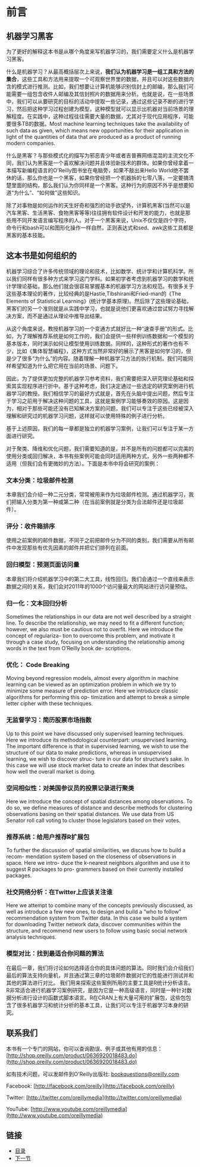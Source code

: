 前言
====================

## 机器学习黑客 ##
为了更好的解释这本书是从哪个角度来写机器学习的，我们需要定义什么是机器学习黑客。

什么是机器学习？从最高概括层次上来说，**我们认为机器学习是一组工具和方法的集合**，这些工具和方法用来提取一个可观察世界里的数据，并且可以对这些数据内含的模式进行推测。比如，我们想要让计算机能够识别信封上的邮编，那么我们可能需要一组包含收件人邮编及其信封照片的数据用来分析。也就是说，在一些场景中，我们可以从要研究的目标的活动中提取一些记录，通过这些记录不断的进行学习，然后把这种学习过程创建为模型，这种模型就可以显示出机器对当前场景的理解程度。在实践中，这种过程往往需要大量的数据，尤其对于现代应用程序，可能要很多TB的数据。Most machine learning techniques take the availability of such data as given, which means new opportunities for their application in light of the quantities of data that are produced as a product of running modern companies.

什么是黑客？与那些模式化的描写为邪恶青少年或者吉普赛网络混混的主流文化不同，我们认为黑客是一个喜欢解决问题并且体验新技术的群体。如果你曾经拿着一本描写新编程语言的O'Reilly图书坐在电脑旁，如果不敲出来Hello World绝不罢休的话，那么你也是一个黑客，如果你曾经把一个机器拆的七零八落，一定要搞清楚里面的结构，那么我们认为你同样是一个黑客。这种行为的原因不外乎是想要知道“为什么”、“如何做”这些知识。

除了对事物是如何运作的天生好奇和强烈的动手欲望外，计算机黑客(当然可以是汽车黑客、生活黑客、食物黑客等等)往往拥有软件设计和开发的能力，也就是那些用不同开发语言编写程序的人。对于一个黑客来说，Unix不仅仅是四个字符，命令行和bash可以和图形化操作一样自然，正则表达式和sed、awk这些工具都是黑客的基本技能。

## 这本书是如何组织的 ##
机器学习综合了许多传统领域的理论和技术，比如数学、统计学和计算机科学。所以我们同样有很多种方式来学习这门学科。如果初学者考虑到机器学习的数学和统计学理论基础，那么他们就会很容易掌握基本的机器学习方法和规范。有很多关于这些基本理论的著作，比较经典的是Hastie,Tibshirani和Fried-man的《The Elements of Statistical Learning》(统计学基本原理)。然后除了这些理论基础，黑客们的另一个准则就是从实践中学习，也就是说他们更喜欢通过尝试努力寻找解决方案，而不是通过从理论中推导出结果。

从这个角度来说，教授机器学习的一个变通方式就好比一种“速查手册”的形式。比如，为了理解推荐系统是如何工作的，我们会提供一些样例训练数据和一个模型的基本版本，同时演示如何让模型使用训练数据。同样的，这种形式的著作也有不少，比如《集体智慧编程》，这种方式当然非常好的展示了黑客是如何学习的，但是少了很多“为什么”的内容。随着理解一种机器学习方法的执行机制，我们可能同样希望知道为什么把它用在当前的场景、问题下。

因此，为了提供更加完整的机器学习参考资料，我们需要把深入研究理论基础和探索其实现程序进行折中。基于这种考虑，我们决定通过一些选定的研究案例进行机器学习的教授。我们相信学习的最好方式就是，首先在头脑中提出问题，然后专注于学习之前用于解决这种问题的工具，这就是案例学习能够奏效的原因。这是因为，相对于那些可能还没有已知解决方案的问题，我们可以专注于这些已经被深入理解和研究过的机器学习问题，这样就可以使用特殊的例子进行分析。

基于上述原因，我们的每一章都是独立的机器学习案例，让我们可以专注于某一方面进行研究。

对于聚类、降维和优化问题，我们需要知道的是，并不是所有的问题都可以完美的使用分类或回归解决，本书有些案例可能会同时适用两种方式，另外一些两种都不适用（但我们会有更微妙的方法）。下面是本书中将会研究的案例：

### 文本分类：垃圾邮件检测 ###
本章我们会介绍一种二元分类，常常被用来作为垃圾邮件检测。通过机器学习，我们把输入分类为第一种或第二种（在当前案例就是分类为合法邮件还是垃圾邮件）。

### 评分：收件箱排序 ###
使用之前案例的邮件数据，不同于之前把邮件分为不同的类别，我们需要从所有邮件中发现那些有优先因素的邮件并把它们排列在前面。

### 回归模型：预测页面访问量 ###
本章我们将介绍机器学习中的第二大工具，线性回归。我们会通过一个直线来表示数据之间的关系，我们会对2011年的1000个访问量最大的网站进行访问量预估。

### 归一化：文本回归分析 ###
Sometimes the relationships in our data are not well described by a straight line. To describe the relationship, we may need to fit a different function; however, we also must be cautious not to overfit. Here we introduce the concept of regulariza- tion to overcome this problem, and motivate it through a case study, focusing on understanding the relationship among words in the text from O’Reilly book de- scriptions.

### 优化： Code Breaking ###
Moving beyond regression models, almost every algorithm in machine learning can be viewed as an optimization problem in which we try to minimize some measure of prediction error. Here we introduce classic algorithms for performing this op- timization and attempt to break a simple letter cipher with these techniques.

### 无监督学习：简历股票市场指数 ###
Up to this point we have discussed only supervised learning techniques. Here we introduce its methodological counterpart: unsupervised learning. The important difference is that in supervised learning, we wish to use the structure of our data to make predictions, whereas in unsupervised learning, we wish to discover struc- ture in our data for structure’s sake. In this case we will use stock market data to create an index that describes how well the overall market is doing.

### 空间相似性：对美国参议员的投票记录进行聚类 ###
Here we introduce the concept of spatial distances among observations. To do so, we define measures of distance and describe methods for clustering observations basing on their spatial distances. We use data from US Senator roll call voting to cluster those legislators based on their votes.

### 推荐系统：给用户推荐R扩展包 ###
To further the discussion of spatial similarities, we discuss how to build a recom- mendation system based on the closeness of observations in space. Here we intro- duce the k-nearest neighbors algorithm and use it to suggest R packages to pro- grammers based on their currently installed packages.

### 社交网络分析：在Twitter上应该关注谁 ###
Here we attempt to combine many of the concepts previously discussed, as well as introduce a few new ones, to design and build a “who to follow” recommendation system from Twitter data. In this case we build a system for downloading Twitter network data, discover communities within the structure, and recommend new users to follow using basic social network analysis techniques.

### 模型对比：找到最适合你问题的算法 ###
在最后一章，我们将讨论如何选择适合你的具体问题的算法。同时我们会介绍我们最后的算法支持向量机，并且通过第三章的垃圾邮件数据对它的性能进行测试并和其他的算法进行对比。
我们用来探索这些案例所用的主要工具是R统计分析语言。R非常适合进行机器学习案例研究，是因为它是一种高级语言，同时是一种针对数据分析进行设计的函数式脚本语言。R在CRAN上有大量可用的扩展包，这些包包含了很多机器学习和统计分析的基本工具，让我们可以专注于机器学习本身的研究。


## 联系我们


本书有一个专门的网站，你可以查询勘误、例子或其他有用的信息：
[http://shop.oreilly.com/product/0636920018483.do](http://shop.oreilly.com/product/0636920018483.do)

如有技术问题，可以发邮件到O'Reilly出版社:
bookquestions@oreilly.com

Facebook: [http://facebook.com/oreilly](http://facebook.com/oreilly)

Twitter: [http://twitter.com/oreillymedia](http://twitter.com/oreillymedia)

YouTube: [http://www.youtube.com/oreillymedia](http://www.youtube.com/oreillymedia)

## 链接 ##
* [目录](<list.md>)
* [下一节](1.md)



